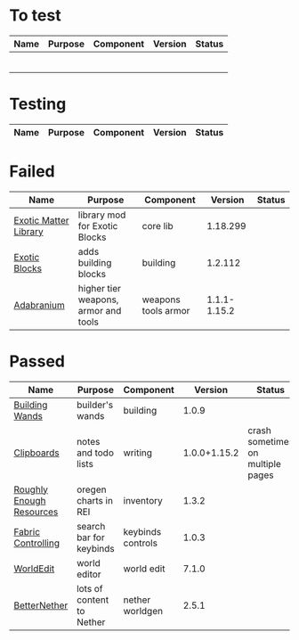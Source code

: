 # To test
|Name|Purpose|Component|Version|Status|
|-|-|-|-|-|
|[]() ||||
|[]() ||||
|[]() ||||
|[]() ||||
|[]() ||||
|[]() ||||


# Testing
|Name|Purpose|Component|Version|Status|
|-|-|-|-|-|


# Failed
|Name|Purpose|Component|Version|Status|
|-|-|-|-|-|
|[Exotic Matter Library](https://www.curseforge.com/minecraft/mc-mods/exotic-matter-library/files) |library mod for Exotic Blocks|core lib|1.18.299|
|[Exotic Blocks](https://www.curseforge.com/minecraft/mc-mods/exotic-blocks/files) |adds building blocks|building|1.2.112|
|[Adabranium](https://www.curseforge.com/minecraft/mc-mods/adabranium/files) |higher tier weapons, armor and tools|weapons tools armor|1.1.1-1.15.2|

# Passed
|Name|Purpose|Component|Version|Status|
|-|-|-|-|-|
|[Building Wands](https://www.curseforge.com/minecraft/mc-mods/building-wands/files) |builder's wands|building|1.0.9|
|[Clipboards](https://www.curseforge.com/minecraft/mc-mods/clipboards/files) |notes and todo lists|writing|1.0.0+1.15.2|crash sometimes on multiple pages|
|[Roughly Enough Resources](https://www.curseforge.com/minecraft/mc-mods/roughly-enough-resources/files) |oregen charts in REI|inventory|1.3.2|
|[Fabric Controlling](https://www.curseforge.com/minecraft/mc-mods/fabric-controlling/files) |search bar for keybinds|keybinds controls|1.0.3|
|[WorldEdit](https://www.curseforge.com/minecraft/mc-mods/worldedit/files) |world editor|world edit|7.1.0|
|[BetterNether](https://www.curseforge.com/minecraft/mc-mods/betternether/files) |lots of content to Nether|nether worldgen|2.5.1|
